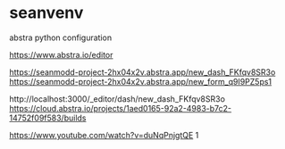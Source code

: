 # seanvenv

abstra python configuration

https://www.abstra.io/editor

https://seanmodd-project-2hx04x2v.abstra.app/new_dash_FKfqv8SR3o
https://seanmodd-project-2hx04x2v.abstra.app/new_form_q9I9PZ5ps1

http://localhost:3000/_editor/dash/new_dash_FKfqv8SR3o
https://cloud.abstra.io/projects/1aed0165-92a2-4983-b7c2-14752f09f583/builds


https://www.youtube.com/watch?v=duNqPnjgtQE
1
